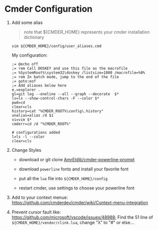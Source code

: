 # Cmder Configuration

1. Add some alias

   > note that ${CMDER_HOME} represents your cmder installation dictionary

   ```
   vim ${CMDER_HOME}/config/user_aliases.cmd
   ```
   My configuration:
   ```
   ;= @echo off
   ;= rem Call DOSKEY and use this file as the macrofile
   ;= %SystemRoot%\system32\doskey /listsize=1000 /macrofile=%0%
   ;= rem In batch mode, jump to the end of the file
   ;= goto:eof
   ;= Add aliases below here
   e.=explorer .
   gl=git log --oneline --all --graph --decorate  $*
   ls=ls --show-control-chars -F --color $*
   pwd=cd
   clear=cls
   history=cat "%CMDER_ROOT%\config\.history"
   unalias=alias /d $1
   vi=vim $*
   cmderr=cd /d "%CMDER_ROOT%"
   
   # configurations added
   l=ls -l --color
   clear=cls
   ```
   
2. Change Styles

   - download or git clone [AmrEldib/cmder-powerline-prompt](https://github.com/AmrEldib/cmder-powerline-prompt)
   - download `powerline` fonts and install your favorite font

   - put all the `lua` file into `${CMDER_HOME}/config`
   - restart cmder, use settings to choose your powerline font

3. Add to your context menue: https://github.com/cmderdev/cmder/wiki/Context-menu-integration

4. Prevent cursor fault like: https://github.com/microsoft/vscode/issues/48988; Find the 51 line of `${CMDER_HOME}/vendor/clink.lua`, change "λ" to "#" or else...

